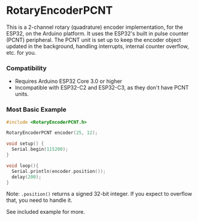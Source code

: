 # RotaryEncoderPCNT

This is a 2-channel rotary (quadrature) encoder implementation, for the ESP32, on the Arduino platform. It uses the ESP32's built in pulse counter (PCNT) peripheral. The PCNT unit is set up to keep the encoder object updated in the background, handling interrupts, internal counter overflow, etc. for you.

### Compatibility
- Requires Arduino ESP32 Core 3.0 or higher
- Incompatible with ESP32-C2 and ESP32-C3, as they don't have PCNT units.

### Most Basic Example
```C++
#include <RotaryEncoderPCNT.h>

RotaryEncoderPCNT encoder(25, 12);

void setup() {
  Serial.begin(115200);
}

void loop(){
  Serial.println(encoder.position());
  delay(200);
}
```

Note: `.position()` returns a signed 32-bit integer. If you expect to overflow that, you need to handle it.

See included example for more.
